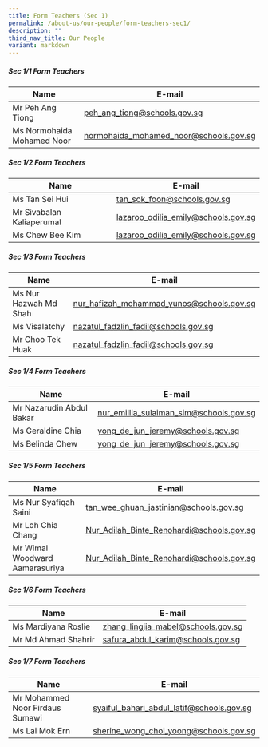 ```yaml
---
title: Form Teachers (Sec 1)
permalink: /about-us/our-people/form-teachers-sec1/
description: ""
third_nav_title: Our People
variant: markdown
---
```

##### Sec 1/1 Form Teachers 

| Name | E-mail |
| -------- | -------- |
| Mr Peh Ang Tiong     |  peh_ang_tiong@schools.gov.sg    |
| Ms Normohaida Mohamed Noor    | normohaida_mohamed_noor@schools.gov.sg     |

##### Sec 1/2 Form Teachers 

| Name | E-mail |
| -------- | -------- |
| Ms Tan Sei Hui     | [tan\_sok\_foon@schools.gov.sg](mailto:tan_sok_foon@schools.gov.sg)     |
| Mr Sivabalan Kaliaperumal    | [lazaroo\_odilia\_emily@schools.gov.sg](mailto:lazaroo_odilia_emily@schools.gov.sg)     |
| Ms Chew Bee Kim    | [lazaroo\_odilia\_emily@schools.gov.sg](mailto:lazaroo_odilia_emily@schools.gov.sg)     |

##### Sec 1/3 Form Teachers 

| Name | E-mail |
| -------- | -------- |
| Ms Nur Hazwah Md Shah     | [nur\_hafizah\_mohammad\_yunos@schools.gov.sg](mailto:nur_hafizah_mohammad_yunos@schools.gov.sg)     |
| Ms Visalatchy    | [nazatul\_fadzlin\_fadil@schools.gov.sg](mailto:nazatul_fadzlin_fadil@schools.gov.sg)     |
| Mr Choo Tek Huak    | [nazatul\_fadzlin\_fadil@schools.gov.sg](mailto:nazatul_fadzlin_fadil@schools.gov.sg)     |


##### Sec 1/4 Form Teachers 

| Name | E-mail |
| -------- | -------- |
| Mr Nazarudin Abdul Bakar     | [nur\_emillia\_sulaiman\_sim@schools.gov.sg](mailto:nur_emillia_sulaiman_sim@schools.gov.sg)     |
| Ms Geraldine Chia    | [yong\_de\_jun\_jeremy@schools.gov.sg](mailto:yong_de_jun_jeremy@schools.gov.sg)     |
| Ms Belinda Chew    | [yong\_de\_jun\_jeremy@schools.gov.sg](mailto:yong_de_jun_jeremy@schools.gov.sg)     |

##### Sec 1/5 Form Teachers 

| Name | E-mail |
| -------- | -------- |
| Ms Nur Syafiqah Saini     | [tan\_wee\_ghuan\_jastinian@schools.gov.sg](mailto:tan_wee_ghuan_jastinian@schools.gov.sg)     |
| Mr Loh Chia Chang   | [Nur\_Adilah\_Binte\_Renohardi@schools.gov.sg](mailto:Nur_Adilah_Binte_Renohardi@schools.gov.sg)     |
| Mr Wimal Woodward Aamarasuriya   | [Nur\_Adilah\_Binte\_Renohardi@schools.gov.sg](mailto:Nur_Adilah_Binte_Renohardi@schools.gov.sg)     |

##### Sec 1/6 Form Teachers 

| Name | E-mail |
| -------- | -------- |
| Ms Mardiyana Roslie     | [zhang\_lingjia\_mabel@schools.gov.sg](mailto:zhang_lingjia_mabel@schools.gov.sg)     |
| Mr Md Ahmad Shahrir    | [safura\_abdul\_karim@schools.gov.sg](mailto:safura_abdul_karim@schools.gov.sg)     |

##### Sec 1/7 Form Teachers 

| Name | E-mail |
| -------- | -------- |
| Mr Mohammed Noor Firdaus Sumawi     | [syaiful\_bahari\_abdul\_latif@schools.gov.sg](mailto:syaiful_bahari_abdul_latif@schools.gov.sg)     |
| Ms Lai Mok Ern    | [sherine\_wong\_choi\_yoong@schools.gov.sg](mailto:sherine_wong_choi_yoong@schools.gov.sg)     |